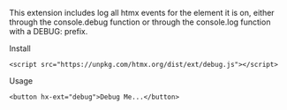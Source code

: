 This extension includes log all htmx events for the element it is on, either through the console.debug function or through the console.log function with a DEBUG: prefix.

Install

```
<script src="https://unpkg.com/htmx.org/dist/ext/debug.js"></script>
```

Usage

```
<button hx-ext="debug">Debug Me...</button>
```